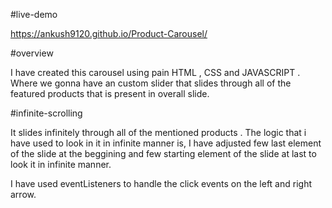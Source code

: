 #live-demo

https://ankush9120.github.io/Product-Carousel/

#overview

I have created this carousel using pain HTML , CSS and JAVASCRIPT . Where we gonna have an custom slider that slides through all of the featured products that is present in overall slide.

#infinite-scrolling

It slides infinitely through all of the mentioned products . The logic that i have used to look in it in infinite manner is, I have adjusted few last element of the slide at the beggining and few starting element of the slide at last to look it in infinite manner.

I have used eventListeners to handle the click events on the left and right arrow.
